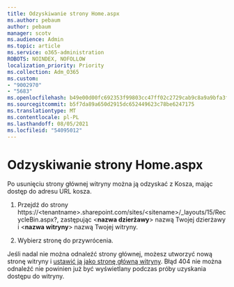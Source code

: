 ```yaml
---
title: Odzyskiwanie strony Home.aspx
ms.author: pebaum
author: pebaum
manager: scotv
ms.audience: Admin
ms.topic: article
ms.service: o365-administration
ROBOTS: NOINDEX, NOFOLLOW
localization_priority: Priority
ms.collection: Adm_O365
ms.custom:
- "9002970"
- "5683"
ms.openlocfilehash: b49e00d00fc692353f99803cc47ff02c2729cab9c8a9a9bfa3ff4674d785bda5
ms.sourcegitcommit: b5f7da89a650d2915dc652449623c78be6247175
ms.translationtype: MT
ms.contentlocale: pl-PL
ms.lasthandoff: 08/05/2021
ms.locfileid: "54095012"
---
```

# <a name="recover-the-homeaspx-page"></a>Odzyskiwanie strony Home.aspx

Po usunięciu strony głównej witryny można ją odzyskać z Kosza, mając dostęp do adresu URL kosza.

1. Przejdź do strony https://\<tenantname>.sharepoint.com/sites/\<sitename>/_layouts/15/RecycleBin.aspx?, zastępując <**nazwa dzierżawy**> nazwą Twojej dzierżawy i <**nazwa witryny**> nazwą Twojej witryny.

2. Wybierz stronę do przywrócenia.

Jeśli nadal nie można odnaleźć strony głównej, możesz utworzyć nową stronę witryny i [ustawić ją jako stronę główną witryny](https://support.microsoft.com/en-gb/office/use-a-different-page-for-your-sharepoint-site-home-page-35a5022c-f84a-455d-985e-c691ab5dfa17?ui=en-us&rs=en-gb&ad=gb). Błąd 404 nie można odnaleźć nie powinien już być wyświetlany podczas próby uzyskania dostępu do witryny.
